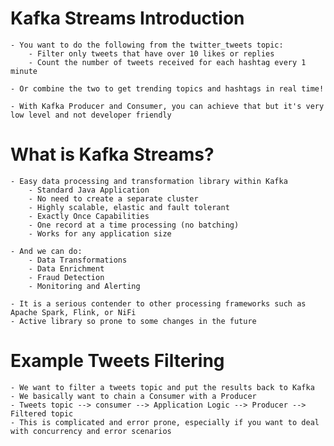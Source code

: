 # Kafka Streams Introduction

	- You want to do the following from the twitter_tweets topic:
		- Filter only tweets that have over 10 likes or replies
		- Count the number of tweets received for each hashtag every 1 minute

	- Or combine the two to get trending topics and hashtags in real time!

	- With Kafka Producer and Consumer, you can achieve that but it's very low level and not developer friendly

# What is Kafka Streams?

	- Easy data processing and transformation library within Kafka
		- Standard Java Application
		- No need to create a separate cluster
		- Highly scalable, elastic and fault tolerant
		- Exactly Once Capabilities
		- One record at a time processing (no batching)
		- Works for any application size

	- And we can do:
		- Data Transformations
		- Data Enrichment
		- Fraud Detection
		- Monitoring and Alerting

	- It is a serious contender to other processing frameworks such as Apache Spark, Flink, or NiFi
	- Active library so prone to some changes in the future

# Example Tweets Filtering

	- We want to filter a tweets topic and put the results back to Kafka
	- We basically want to chain a Consumer with a Producer
	- Tweets topic --> consumer --> Application Logic --> Producer --> Filtered topic
	- This is complicated and error prone, especially if you want to deal with concurrency and error scenarios